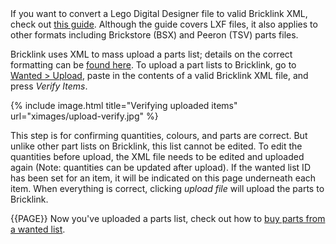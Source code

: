 <div class="alert alert-warning">
If you want to convert a Lego Digital Designer file to valid Bricklink XML, check out <a class="alert-link" href="http://studs.me/posts/convert-lxf-to-bricklink-xml">this guide</a>. Although the guide covers LXF files, it also applies to other formats including Brickstore (BSX) and Peeron (TSV) parts files.
</div>

Bricklink uses XML to mass upload a parts list; details on the correct formatting can be [found here](http://www.bricklink.com/help.asp?helpID=207). To upload a part lists to Bricklink, go to [Wanted > Upload](http://www.bricklink.com/wantedXML.asp), paste in the contents of a valid Bricklink XML file, and press *Verify Items*.

{% include image.html
    title="Verifying uploaded items"
    url="ximages/upload-verify.jpg"
%}

This step is for confirming quantities, colours, and parts are correct. But unlike other part lists on Bricklink, this list cannot be edited. To edit the quantities before upload, the XML file needs to be edited and uploaded again (Note: quantities can be updated after upload). If the wanted list ID has been set for an item, it will be indicated on this page underneath each item. When everything is correct, clicking *upload file* will upload the parts to Bricklink.

{{PAGE}} Now you've uploaded a parts list, check out how to [buy parts from a wanted list](/buying-parts-from-a-wanted-list).

